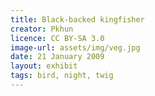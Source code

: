 ```yaml
---
title: Black-backed kingfisher
creator: Pkhun
licence: CC BY-SA 3.0
image-url: assets/img/veg.jpg
date: 21 January 2009
layout: exhibit
tags: bird, night, twig
---
```

